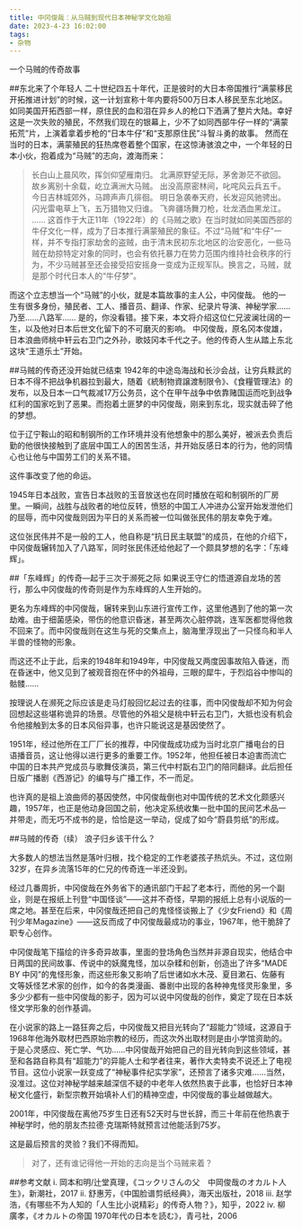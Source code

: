 ```yaml
---
title: 中冈俊哉：从马贼到现代日本神秘学文化始祖
date: 2023-4-23 16:02:00
tags: 
- 杂物
---
```

一个马贼的传奇故事
<!-- more -->
##东北来了个年轻人
二十世纪四五十年代，正是彼时的大日本帝国推行“满蒙移民开拓推进计划”的时候，这一计划宣称十年内要将500万日本人移民至东北地区。
如同美国开拓西部一样，原住民的血和泪在异乡人的枪口下洒满了整片大陆。幸好这是一次失败的殖民，不然我们现在的银幕上，少不了如同西部牛仔一样的“满蒙拓荒”片，上演着拿着步枪的“日本牛仔”和“支那原住民”斗智斗勇的故事。
然而在当时的日本，满蒙殖民的狂热席卷着整个国家，在这惊涛骇浪之中，一个年轻的日本小伙，抱着成为“马贼”的志向，渡海而来：

> 长白山上晨风吹，挥剑仰望雁南归。
> 北满原野望无际，茅舍渺茫不欲回。
> 故乡离别十余载，屹立满洲大马贼。
> 出没高原密林间，叱咤风云兵五千。
> 今日吉林城郊外，马蹄声声几徘徊。
> 明日急袭奉天府，长发迎风驰骋出。
> 闪光雷电草上飞，五万猎物又归谁。
> 飞奔疆场舞刀枪，壮龙洒血黑龙江。
> ……
这首作于大正11年（1922年）的《马贼之歌》在当时就如同美国西部的牛仔文化一样，成为了日本推行满蒙殖民的象征。不过“马贼”和“牛仔”一样，并不专指打家劫舍的盗贼，由于清末民初东北地区的治安恶化，一些马贼在劫掠特定对象的同时，也会有依托暴力在势力范围内维持社会秩序的行为，不少马贼甚至还会接受招安摇身一变成为正规军队。换言之，马贼，就是那个时代日本人的“牛仔梦”。
 
而这个立志想当一个“马贼”的小伙，就是本篇故事的主人公，中冈俊哉。 他的一生有很多身份，殖民者、工人、播音员、翻译、作家、纪录片导演、神秘学家……乃至……八路军…… 是的，你没看错。接下来，本文将介绍这位仁兄波澜壮阔的一生，以及他对日本后世文化留下的不可磨灭的影响。
中冈俊哉，原名冈本俊雄，日本浪曲师桃中轩云右卫门之外孙，歌妓冈本千代之子。他的传奇人生从踏上东北这块“王道乐土”开始。

##马贼的传奇还没开始就已结束
1942年的中途岛海战和长沙会战，让穷兵黩武的日本不得不把战争机器拉到最大，随着《統制物資譲渡制限令》、《食糧管理法》的发布，以及日本一口气裁减17万公务员，这个在甲午战争中依靠赌国运而吃到战争红利的国家吃到了恶果。而抱着土匪梦的中冈俊哉，刚来到东北，现实就击碎了他的梦想。

位于辽宁鞍山的昭和制钢所的工作环境并没有他想象中的那么美好，被派去负责后勤的他很快接触到了底层中国工人的困苦生活，并开始反感日本的行为，他的同情心也让他与中国劳工们的关系不错。

这件事改变了他的命运。

1945年日本战败，宣告日本战败的玉音放送也在同时播放在昭和制钢所的厂房里。一瞬间，战胜与战败者的地位反转，愤怒的中国工人冲进办公室开始发泄他们的屈辱，而中冈俊哉则因为平日的关系而被一位叫做张民伟的朋友幸免于难。

这位张民伟并不是一般的工人，他自称是“抗日民主联盟”的成员，在他的介绍下，中冈俊哉辗转加入了八路军，同时张民伟还给他起了一个颇具梦想的名字：「东峰辉」。

##「东峰辉」的传奇—起于三次于濒死之际
如果说王守仁的悟道源自龙场的苦行，那么中冈俊哉的传奇则是作为东峰辉的人生开始的。

更名为东峰辉的中冈俊哉，辗转来到山东进行宣传工作，这里他遇到了他的第一次劫难。由于细菌感染，带伤的他意识昏迷，甚至两次心脏停跳，连军医都觉得他救不回来了。而中冈俊哉则在这生与死的交集点上，脑海里浮现出了一只怪鸟和半人半兽的怪物的形象。

而这还不止于此，后来的1948年和1949年，中冈俊哉又两度因事故陷入昏迷，而在昏迷中，他又见到了被观音抱在怀中的外祖母，三眼的犀牛，于烈焰谷中惨叫的骷髅……

按理说人在濒死之际应该是走马灯般回忆起过去的往事，而中冈俊哉却不知为何会回想起这些堪称诡异的场景。尽管他的外祖父是桃中轩云右卫门，大抵也没有机会令他接触到太多的日本风俗异事，也许只能说这是基因使然了。

1951年，经过他所在工厂厂长的推荐，中冈俊哉成功成为当时北京广播电台的日语播音员，这让他得以进行更多的重要工作。1952年，他担任被日本迫害而流亡中国的日本共产党成员与歌舞伎演员，第三代中村翫右卫门的陪同翻译。此后担任日版广播剧《西游记》的编导与广播工作，不一而足。

也许真的是祖上浪曲师的基因使然，中冈俊哉倒也对中国传统的艺术文化颇感兴趣，1957年，也正是他动身回国之前，他决定系统收集一批中国的民间艺术品一并带走，而无巧不成书的是，恰恰是这一举动，促成了如今“蔚县剪纸”的形成。

##马贼的传奇（续）
浪子归乡该干什么？

大多数人的想法当然是落叶归根，找个稳定的工作老婆孩子热炕头。不过，这位刚32岁，在异乡流落15年的仁兄的传奇连一半还没到。

经过几番周折，中冈俊哉在外务省下的通讯部门干起了老本行，而他的另一个副业，则是在报纸上刊登“中国怪谈”——这并不奇怪，早期的报纸上总有小说版的一席之地。甚至在后来，中冈俊哉还把自己的鬼怪怪谈搬上了《少女Friend》和《周刊少年Magazine》——这反而成了中冈俊哉最成功的事业，1967年，他干脆辞了职专心创作。

中冈俊哉笔下描绘的许多奇异故事，里面的登场角色当然并非源自现实，他结合中日两国的民间故事、传说中的妖魔鬼怪，加以杂糅和创新，创造出了许多“MADE BY 中冈”的鬼怪形象，而这些形象又影响了后世诸如水木茂、夏目漱石、佐藤有文等妖怪艺术家的创作，如今的各类漫画、番剧中出现的各种神鬼怪灵形象里，多多少少都有一些中冈俊哉的影子，因为可以说中冈俊哉的创作，奠定了现在日本妖怪文学形象的创作基调。
  
在小说家的路上一路狂奔之后，中冈俊哉又把目光转向了“超能力”领域，这源自于1968年他海外取材巴西原始宗教的经历，而这次外出取材则是由小学馆资助的。于是心灵感应、死亡学、气功……中冈俊哉开始把自己的目光转向到这些领域，甚至和各路自称具有“超能力”的异能人士和学者往来，著作大卖特卖不说还上了电视节目。这位小说家一跃变成了“神秘事件纪实学家”，还预言了诸多灾难……当然，没准过。这位对神秘学越来越深信不疑的中老年人依然热衷于此事，也恰好日本神秘文化盛行，新型宗教开始填补人们的精神空虚，中冈俊哉的事业越做越大。

2001年，中冈俊哉在离他75岁生日还有52天时与世长辞，而三十年前在他热衷于神秘学时，他的朋友杰拉德·克瑞斯特就预言过他能活到75岁。

这是最后预言的灵验？我们不得而知。
> 对了，还有谁记得他一开始的志向是当个马贼来着？

##参考文献
i.	岡本和明/辻堂真理，《コックリさんの父　中岡俊哉のオカルト人生》，新潮社，2017
ii.	舒惠芳，《中国脸谱剪纸经典》，海天出版社，2018
iii.	赵学浩，《有哪些不为人知的「人生比小说精彩」的传奇人物？》，知乎，2022
iv.	柳廣孝，《オカルトの帝国 1970年代の日本を読む》，青弓社，2006

